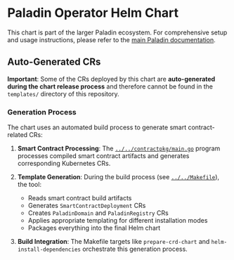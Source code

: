 # Paladin Operator Helm Chart

This chart is part of the larger Paladin ecosystem. For comprehensive setup and usage instructions, please refer to the [main Paladin documentation](https://lf-decentralized-trust-labs.github.io/paladin/head/getting-started/installation/).

## Auto-Generated CRs

**Important**: Some of the CRs deployed by this chart are **auto-generated during the chart release process** and therefore cannot be found in the `templates/` directory of this repository.

### Generation Process

The chart uses an automated build process to generate smart contract-related CRs:

1. **Smart Contract Processing**: The [`../../contractpkg/main.go`](../../contractpkg/main.go) program processes compiled smart contract artifacts and generates corresponding Kubernetes CRs.

2. **Template Generation**: During the build process (see [`../../Makefile`](../../Makefile)), the tool:
   - Reads smart contract build artifacts
   - Generates `SmartContractDeployment` CRs
   - Creates `PaladinDomain` and `PaladinRegistry` CRs
   - Applies appropriate templating for different installation modes
   - Packages everything into the final Helm chart

3. **Build Integration**: The Makefile targets like `prepare-crd-chart` and `helm-install-dependencies` orchestrate this generation process.

